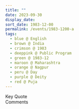 ```yaml
---
title: ""
date: 2023-09-30
display_date: 
sort_date: 1983-12-00
permalink: /events/1983-1200-a
tags:
  - blue @ English
  - brown @ India
  - crimson @ 1983
  - deeppink @ Public Program
  - green @ 1983-12
  - maroon @ Maharashtra
  - orange @ Nagpur
  - peru @ Day
  - purple @ Deity 
  - red @ Puja
---
```


<wave-list>
  <list-title color="green" width="75">Key Quote</list-title>
  <list-item color="BlanchedAlmond"  width="200"></list-item>
  <list-item color="Lavender"></list-item>
  <list-item color="BlanchedAlmond"></list-item>
</wave-list>

<br>

<wave-list>
  <list-title color="green" width="75">Comments</list-title>
  <list-item color="BlanchedAlmond"  width="200"></list-item>
  <list-item color="Lavender"></list-item>
  <list-item color="BlanchedAlmond"></list-item>
</wave-list>